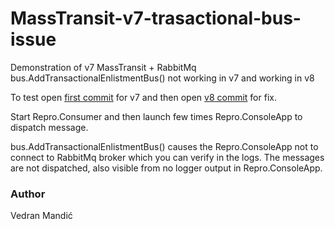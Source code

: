 # MassTransit-v7-trasactional-bus-issue
Demonstration of v7 MassTransit + RabbitMq bus.AddTransactionalEnlistmentBus() not working in v7 and working in v8

To test open [first commit](https://github.com/vmandic/MassTransit-v7-trasactional-bus-issue/commit/e1ced83eb98125355c75162574b58fb8f24a17b8) for v7 and then open [v8 commit](https://github.com/vmandic/MassTransit-v7-trasactional-bus-issue/commit/862fcfb1f5e72c4886357d1c4309b7ab5b58c82c) for fix.

Start Repro.Consumer and then launch few times Repro.ConsoleApp to dispatch message.

bus.AddTransactionalEnlistmentBus() causes the Repro.ConsoleApp not to connect to RabbitMq broker which you can verify in the logs. The messages are not dispatched, also visible from no logger output in Repro.ConsoleApp.

### Author
Vedran Mandić
